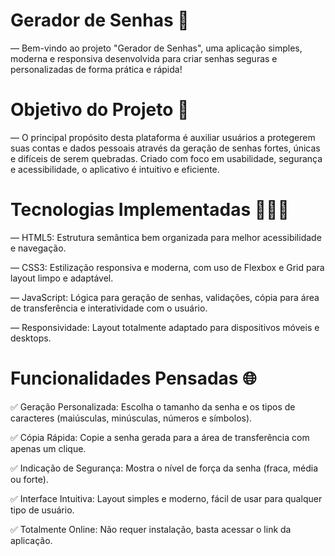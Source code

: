# Gerador de Senhas 🔑

― Bem-vindo ao projeto "Gerador de Senhas", uma aplicação simples, moderna e responsiva desenvolvida para criar senhas seguras e personalizadas de forma prática e rápida!

# Objetivo do Projeto 🚀

― O principal propósito desta plataforma é auxiliar usuários a protegerem suas contas e dados pessoais através da geração de senhas fortes, únicas e difíceis de serem quebradas. Criado com foco em usabilidade, segurança e acessibilidade, o aplicativo é intuitivo e eficiente.

# Tecnologias Implementadas 👨🏻‍💻

― HTML5: Estrutura semântica bem organizada para melhor acessibilidade e navegação.

― CSS3: Estilização responsiva e moderna, com uso de Flexbox e Grid para layout limpo e adaptável.

― JavaScript: Lógica para geração de senhas, validações, cópia para área de transferência e interatividade com o usuário.

― Responsividade: Layout totalmente adaptado para dispositivos móveis e desktops.

# Funcionalidades Pensadas 🌐

✅ Geração Personalizada: Escolha o tamanho da senha e os tipos de caracteres (maiúsculas, minúsculas, números e símbolos).

✅ Cópia Rápida: Copie a senha gerada para a área de transferência com apenas um clique.

✅ Indicação de Segurança: Mostra o nível de força da senha (fraca, média ou forte).

✅ Interface Intuitiva: Layout simples e moderno, fácil de usar para qualquer tipo de usuário.

✅ Totalmente Online: Não requer instalação, basta acessar o link da aplicação.
